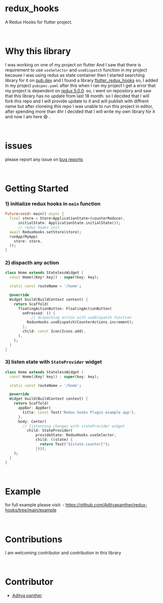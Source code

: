 # redux_hooks

A Redux Hooks for flutter project.

<br>

# Why this library

I was working on one of my project on flutter And I saw that there is requirement to use `useSelector` and `useDispatch` function in my project because I was using redux as state container then I started searching library for it on [pub.dev](https://pub.dev) and I found a library  [flutter_redux_hooks](https://pub.dev/packages/flutter_redux_hooks) so, I added in my project `pubspec.yaml` after this when I ran my project I get a error that my project is dependent on [redux 5.0.0](https://pub.dev/packages/redux). so, i went on repository and saw that this library has no update from last 18 month. so I decided that I will fork this repo and I will provide update to it and will publish with diffrent name but after cloneing this repo I was unable to run this project in editor, after spending more than 4hr I decided that I will write my own library for it and now I am here  :smile: .

<br>

# issues

please report any issue on [bug reports]('https://github.com/Adityapanther/redux-hooks')

<br>






# Getting Started


### 1) initialize redux hooks in `main` function

```dart
Future<void> main() async {
  final store = Store<ApplicationState>(counterReducer,
      initialState: ApplicationState.initialState());
      // redux hooks init 
  await ReduxHooks.setStore(store);
  runApp(MyApp(
    store: store,
  ));
}
```


### 2) dispacth any action

```dart
class Home extends StatelessWidget {
  const Home({Key? key}) : super(key: key);

  static const routeName = '/home';

  @override
  Widget build(BuildContext context) {
    return Scaffold(
      floatingActionButton: FloatingActionButton(
        onPressed: () {
            // dispaching action with useDispatch function
          ReduxHooks.useDispatch(CounterActions.increment);
        },
        child: const Icon(Icons.add),
      ),
    );
  }
}
```



### 3) listen state with `StateProvider` widget

```dart
class Home extends StatelessWidget {
  const Home({Key? key}) : super(key: key);

  static const routeName = '/home';

  @override
  Widget build(BuildContext context) {
    return Scaffold(
      appBar: AppBar(
        title: const Text('Redux hooks Plugin example app'),
      ),
      body: Center(
        // listenning changes with stateProvider widget
          child: StateProvider(
              provideState: ReduxHooks.useSelector,
              child: ((state) {
                return Text("${state.counter}");
              }))),
    );
  }
}
```

<br>


#  Example

for full example please visit: - https://github.com/Adityapanther/redux-hooks/tree/main/example

<br>


# Contributions

I am welcoming contributor and contribution in this library

<br>


# Contributor

- [Aditya panther](https://github.com/Adityapanther)




